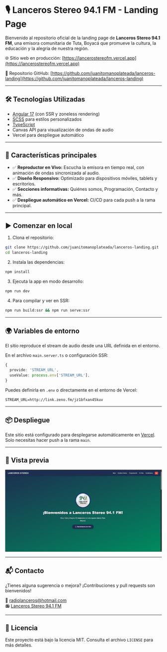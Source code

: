 # 🎙️ Lanceros Stereo 94.1 FM - Landing Page

Bienvenido al repositorio oficial de la landing page de **Lanceros Stereo 94.1 FM**, una emisora comunitaria de Tuta, Boyacá que promueve la cultura, la educación y la alegría de nuestra región.

🌐 Sitio web en producción: [https://lancerostereofm.vercel.app](https://lancerostereofm.vercel.app)

📁 Repositorio GitHub: [https://github.com/juanitomanoplateada/lanceros-landing](https://github.com/juanitomanoplateada/lanceros-landing)

---

## 🛠️ Tecnologías Utilizadas

- [Angular 17](https://angular.io/) (con SSR y zoneless rendering)
- [SCSS](https://sass-lang.com/) para estilos personalizados
- [TypeScript](https://www.typescriptlang.org/)
- Canvas API para visualización de ondas de audio
- Vercel para despliegue automático

---

## 🚀 Características principales

- ✅ **Reproductor en Vivo:** Escucha la emisora en tiempo real, con animación de ondas sincronizada al audio.
- ✅ **Diseño Responsivo:** Optimizado para dispositivos móviles, tablets y escritorios.
- ✅ **Secciones informativas:** Quiénes somos, Programación, Contacto y más.
- ✅ **Despliegue automático en Vercel:** CI/CD para cada push a la rama principal.

---

## ▶️ Comenzar en local

1. Clona el repositorio:

```bash
git clone https://github.com/juanitomanoplateada/lanceros-landing.git
cd lanceros-landing
```

2. Instala las dependencias:

```bash
npm install
```

3. Ejecuta la app en modo desarrollo:

```bash
npm run dev
```

4. Para compilar y ver en SSR:

```bash
npm run build:ssr && npm run serve:ssr
```

---

## 🌍 Variables de entorno

El sitio reproduce el stream de audio desde una URL definida en el entorno.

En el archivo `main.server.ts` o configuración SSR:

```ts
{
  provide: 'STREAM_URL',
  useValue: process.env['STREAM_URL'],
}
```

Puedes definirla en `.env` o directamente en el entorno de Vercel:

```
STREAM_URL=http://link.zeno.fm/jz1bfxan45kuv
```

---

## 📦 Despliegue

Este sitio está configurado para desplegarse automáticamente en [Vercel](https://vercel.com/). Solo necesitas hacer push a la rama `main`.

---

## 📸 Vista previa

![Vista previa del sitio](./public/preview.png) <!-- Si agregas un preview -->

---

## 📬 Contacto

¿Tienes alguna sugerencia o mejora? ¡Contribuciones y pull requests son bienvenidos!

📧 radiolanceros@hotmail.com  
📻 [Lanceros Stereo 94.1 FM](https://lancerostereofm.vercel.app)

---

## 📝 Licencia

Este proyecto está bajo la licencia MIT. Consulta el archivo `LICENSE` para más detalles.

